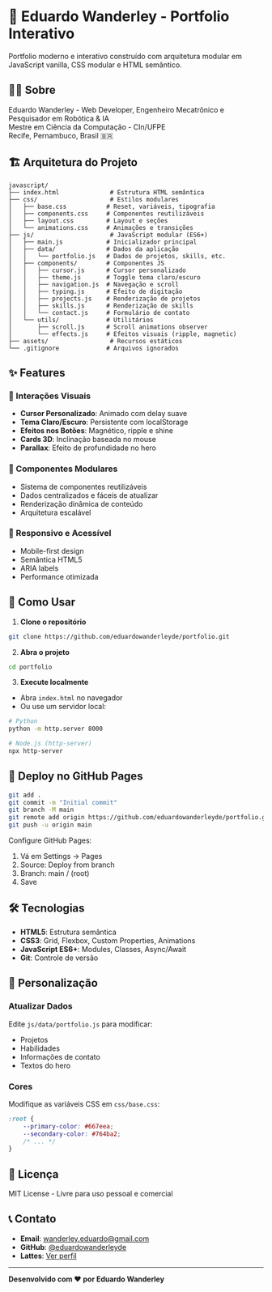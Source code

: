 # 🚀 Eduardo Wanderley - Portfolio Interativo

Portfolio moderno e interativo construído com arquitetura modular em JavaScript vanilla, CSS modular e HTML semântico.

## 👨‍💻 Sobre

Eduardo Wanderley - Web Developer, Engenheiro Mecatrônico e Pesquisador em Robótica & IA  
Mestre em Ciência da Computação - CIn/UFPE  
Recife, Pernambuco, Brasil 🇧🇷

## 🏗️ Arquitetura do Projeto

```
javascript/
├── index.html              # Estrutura HTML semântica
├── css/                    # Estilos modulares
│   ├── base.css           # Reset, variáveis, tipografia
│   ├── components.css     # Componentes reutilizáveis
│   ├── layout.css         # Layout e seções
│   └── animations.css     # Animações e transições
├── js/                     # JavaScript modular (ES6+)
│   ├── main.js            # Inicializador principal
│   ├── data/              # Dados da aplicação
│   │   └── portfolio.js   # Dados de projetos, skills, etc.
│   ├── components/        # Componentes JS
│   │   ├── cursor.js      # Cursor personalizado
│   │   ├── theme.js       # Toggle tema claro/escuro
│   │   ├── navigation.js  # Navegação e scroll
│   │   ├── typing.js      # Efeito de digitação
│   │   ├── projects.js    # Renderização de projetos
│   │   ├── skills.js      # Renderização de skills
│   │   └── contact.js     # Formulário de contato
│   └── utils/             # Utilitários
│       ├── scroll.js      # Scroll animations observer
│       └── effects.js     # Efeitos visuais (ripple, magnetic)
├── assets/                 # Recursos estáticos
└── .gitignore             # Arquivos ignorados
```

## ✨ Features

### 🎨 Interações Visuais
- **Cursor Personalizado**: Animado com delay suave
- **Tema Claro/Escuro**: Persistente com localStorage
- **Efeitos nos Botões**: Magnético, ripple e shine
- **Cards 3D**: Inclinação baseada no mouse
- **Parallax**: Efeito de profundidade no hero

### 🔧 Componentes Modulares
- Sistema de componentes reutilizáveis
- Dados centralizados e fáceis de atualizar
- Renderização dinâmica de conteúdo
- Arquitetura escalável

### 📱 Responsivo e Acessível
- Mobile-first design
- Semântica HTML5
- ARIA labels
- Performance otimizada

## 🚀 Como Usar

1. **Clone o repositório**
```bash
git clone https://github.com/eduardowanderleyde/portfolio.git
```

2. **Abra o projeto**
```bash
cd portfolio
```

3. **Execute localmente**
- Abra `index.html` no navegador
- Ou use um servidor local:
```bash
# Python
python -m http.server 8000

# Node.js (http-server)
npx http-server
```

## 🎯 Deploy no GitHub Pages

```bash
git add .
git commit -m "Initial commit"
git branch -M main
git remote add origin https://github.com/eduardowanderleyde/portfolio.git
git push -u origin main
```

Configure GitHub Pages:
1. Vá em Settings → Pages
2. Source: Deploy from branch
3. Branch: main / (root)
4. Save

## 🛠️ Tecnologias

- **HTML5**: Estrutura semântica
- **CSS3**: Grid, Flexbox, Custom Properties, Animations
- **JavaScript ES6+**: Modules, Classes, Async/Await
- **Git**: Controle de versão

## 📝 Personalização

### Atualizar Dados
Edite `js/data/portfolio.js` para modificar:
- Projetos
- Habilidades
- Informações de contato
- Textos do hero

### Cores
Modifique as variáveis CSS em `css/base.css`:
```css
:root {
    --primary-color: #667eea;
    --secondary-color: #764ba2;
    /* ... */
}
```

## 📄 Licença

MIT License - Livre para uso pessoal e comercial

## 📞 Contato

- **Email**: wanderley.eduardo@gmail.com
- **GitHub**: [@eduardowanderleyde](https://github.com/eduardowanderleyde)
- **Lattes**: [Ver perfil](http://lattes.cnpq.br/seu-lattes)

---

**Desenvolvido com ❤️ por Eduardo Wanderley**
